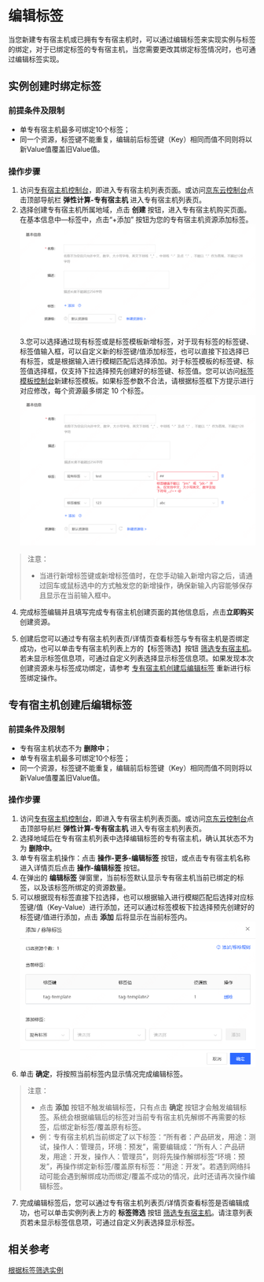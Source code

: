 # 编辑标签
当您新建专有宿主机或已拥有专有宿主机时，可以通过编辑标签来实现实例与标签的绑定，对于已绑定标签的专有宿主机，当您需要更改其绑定标签情况时，也可通过编辑标签实现。

## 实例创建时绑定标签

### 前提条件及限制
* 单专有宿主机最多可绑定10个标签；
* 同一个资源，标签键不能重复，编辑前后标签键（Key）相同而值不同则将以新Value值覆盖旧Value值。

### 操作步骤

1. 访问[专有宿主机控制台](https://cns-console.jdcloud.com/host/dedicatedHost/list)，即进入专有宿主机列表页面。或访问[京东云控制台](https://console.jdcloud.com)点击顶部导航栏 **弹性计算-专有宿主机** 进入专有宿主机列表页。
2. 选择创建专有宿主机所属地域，点击 **创建** 按钮，进入专有宿主机购买页面。在基本信息中—标签中，点击“+添加” 按钮为您的专有宿主机资源添加标签。<br> ![](../../../../../image/dh/dh-tag.png)
3.您可以选择通过现有标签或是标签模板新增标签，对于现有标签的标签键、标签值输入框，可以自定义新的标签键/值添加标签，也可以直接下拉选择已有标签，或是根据输入进行模糊匹配后选择添加。对于标签模板的标签键、标签值选择框，仅支持下拉选择预先创建好的标签键、标签值。您可以访问[标签模板控制台](https://tagservice-console.jdcloud.com/template-tag)新建标签模板。如果标签参数不合法，请根据标签框下方提示进行对应修改，每个资源最多绑定 10 个标签。![](../../../../../image/dh/dh-tag-2.png)

>注意：
>* 当进行新增标签键或新增标签值时，在您手动输入新增内容之后，请通过回车或鼠标选中的方式触发您的新增操作，确保新输入内容能够保存且显示在当前输入框中。

4. 完成标签编辑并且填写完成专有宿主机创建页面的其他信息后，点击**立即购买**创建资源。<br>

5. 创建后您可以通过专有宿主机列表页/详情页查看标签与专有宿主机是否绑定成功，也可以单击专有宿主机列表上方的【标签筛选】按钮 [筛选专有宿主机](Filter-by-Tag.md)。若未显示标签信息项，可通过自定义列表选择显示标签信息项。如果发现本次创建资源未与标签成功绑定，请参考 [专有宿主机创建后编辑标签](Edit-Tag#user-content-1) 重新进行标签绑定操作。

## 专有宿主机创建后编辑标签
<div id="user-content-1"></div>

### 前提条件及限制
* 专有宿主机状态不为 **删除中**；
* 单专有宿主机最多可绑定10个标签；
* 同一个资源，标签键不能重复，编辑前后标签键（Key）相同而值不同则将以新Value值覆盖旧Value值。

### 操作步骤

1. 访问[专有宿主机控制台](https://cns-console.jdcloud.com/host/dedicatedHost/list)，即进入专有宿主机列表页面。或访问[京东云控制台](https://console.jdcloud.com)点击顶部导航栏 **弹性计算-专有宿主机** 进入专有宿主机列表页。
2. 选择地域后在专有宿主机列表中选择编辑标签的专有宿主机，确认其状态不为为 **删除中**。
3. 单专有宿主机操作：点击 **操作-更多-编辑标签** 按钮，或点击专有宿主机名称进入详情页后点击 **操作-编辑标签** 按钮。
4. 在弹出的 **编辑标签** 弹窗里，当前标签默认显示专有宿主机当前已绑定的标签，以及该标签所绑定的资源数量。
5. 可以根据现有标签直接下拉选择，也可以根据输入进行模糊匹配后选择对应标签键/值（Key-Value）进行添加，还可以通过标签模板下拉选择预先创建好的标签键/值进行添加，点击 **添加** 后将显示在当前标签内。<br> ![](../../../../../image/dh/dh-tag-edit.png)
6. 单击 **确定**，将按照当前标签内显示情况完成编辑标签。

>注意：
>* 点击 **添加** 按钮不触发编辑标签，只有点击 **确定** 按钮才会触发编辑标签。系统会根据编辑后的标签对当前专有宿主机先解绑不再需要的标签，后绑定新标签/覆盖原有标签。
>* 例：专有宿主机机当前绑定了以下标签：“所有者：产品研发，用途：测试，操作人：管理员，环境：预发”，需要编辑成：“所有人：产品研发，用途：开发，操作人：管理员”，则将先操作解绑标签“环境：预发”，再操作绑定新标签/覆盖原有标签：“用途：开发”。若遇到网络抖动可能会遇到解绑成功而绑定/覆盖不成功的情况，此时还请再次操作编辑标签。

7. 完成编辑标签后，您可以通过专有宿主机列表页/详情页查看标签是否编辑成功，也可以单击实例列表上方的 **标签筛选** 按钮 [筛选专有宿主机](Filter-by-Tag.md)。请注意列表页若未显示标签信息项，可通过自定义列表选择显示标签。

## 相关参考
[根据标签筛选实例](Filter-by-Tag.md)





